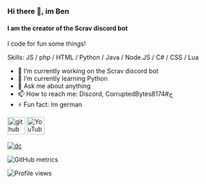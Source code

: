 ### Hi there 👋, im Ben
#### I am the creator of the Scrav discord bot
I code for fun some things!

Skills: JS / php / HTML / Python / Java / Node.JS / C# / CSS / Lua

- 🔭 I’m currently working on the Scrav discord bot 
- 🌱 I’m currently learning Python 
- 💬 Ask me about anything 
- 📫 How to reach me: Discord, CorruptedBytesج#8174 
- ⚡ Fun fact: Im german 


[<img src='https://cdn.jsdelivr.net/npm/simple-icons@3.0.1/icons/github.svg' alt='github' height='40'>](https://github.com/PServerYT)  [<img src='https://cdn.jsdelivr.net/npm/simple-icons@3.0.1/icons/youtube.svg' alt='YouTube' height='40'>](https://www.youtube.com/channel/UCADgxyRpu3VtSpV67lcNxDQ)

[<img alt="dc">](https://discord.c99.nl/widget/theme-4/1002029680876068944.png) 

![GitHub metrics](https://metrics.lecoq.io/PServerYT)  

![Profile views](https://gpvc.arturio.dev/PServerYT)  
